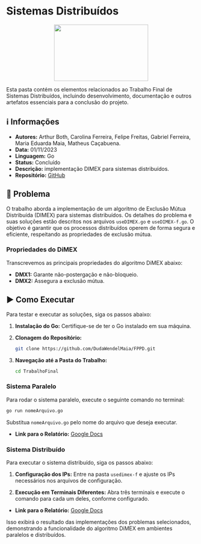 # Sistemas Distribuídos

<div align="center">
 <img height=150 width=250 src="https://media.tenor.com/iOc4hqMDGuEAAAAj/bubu-dudu-love.gif">
</div>

Esta pasta contém os elementos relacionados ao Trabalho Final de Sistemas Distribuídos, incluindo desenvolvimento, documentação e outros artefatos essenciais para a conclusão do projeto.

## ℹ️ Informações
- **Autores:** Arthur Both, Carolina Ferreira, Felipe Freitas, Gabriel Ferreira, Maria Eduarda Maia, Matheus Caçabuena.
- **Data:** 01/11/2023
- **Linguagem:** Go
- **Status:** Concluído
- **Descrição:** implementação DIMEX para sistemas distribuídos.
- **Repositório:** [GitHub](https://github.com/DudaWendelMaia/FPPD.git)

## 🎯 Problema
O trabalho aborda a implementação de um algoritmo de Exclusão Mútua Distribuída (DIMEX) para sistemas distribuídos. Os detalhes do problema e suas soluções estão descritos nos arquivos `useDIMEX.go` e `useDIMEX-f.go`. O objetivo é garantir que os processos distribuídos operem de forma segura e eficiente, respeitando as propriedades de exclusão mútua.

### Propriedades do DiMEX
Transcrevemos as principais propriedades do algoritmo DiMEX abaixo:
- **DMX1:** Garante não-postergação e não-bloqueio.
- **DMX2:** Assegura a exclusão mútua.

## ▶️ Como Executar
Para testar e executar as soluções, siga os passos abaixo:

1. **Instalação do Go:**
   Certifique-se de ter o Go instalado em sua máquina.

2. **Clonagem do Repositório:**
   ```sh
   git clone https://github.com/DudaWendelMaia/FPPD.git
   ```
   
3. **Navegação até a Pasta do Trabalho:**
   ```sh
   cd TrabalhoFinal
   ```
   
### Sistema Paralelo
Para rodar o sistema paralelo, execute o seguinte comando no terminal:
```sh
go run nomeArquivo.go
```
Substitua `nomeArquivo.go` pelo nome do arquivo que deseja executar.

- **Link para o Relatório:** [Google Docs](https://docs.google.com/document/d/1hZwiRl1R6qfaZnRajG81AuIG6c954upsHb9wEF3NbPY/edit?usp=sharing)

### Sistema Distribuído
Para executar o sistema distribuído, siga os passos abaixo:

1. **Configuração dos IPs:**
   Entre na pasta `usedimex-f` e ajuste os IPs necessários nos arquivos de configuração.

2. **Execução em Terminais Diferentes:**
   Abra três terminais e execute o comando para cada um deles, conforme configurado.

- **Link para o Relatório:** [Google Docs](https://docs.google.com/document/d/17DKEDn-sbCOc2t-X6sATWdOPyLLwz9Xp4i4_NPJq6hc/edit?usp=sharing)

Isso exibirá o resultado das implementações dos problemas selecionados, demonstrando a funcionalidade do algoritmo DiMEX em ambientes paralelos e distribuídos.

